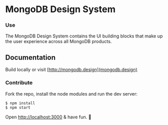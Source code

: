 # MongoDB Design System

### Use

The MongoDB Design System contains the UI building blocks that make up the user experience across all MongoDB products.

## Documentation

Build locally or visit [http://mongodb.design](mongodb.design)

### Contribute

Fork the repo, install the node modules and run the dev server:

```
$ npm install
$ npm start
```

Open [http://localhost:3000](http://localhost:3000) & have fun. 🐒

